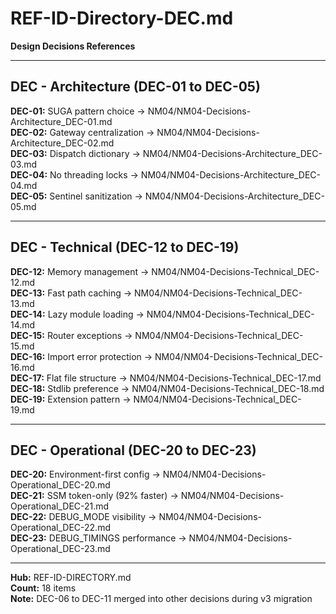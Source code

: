 # REF-ID-Directory-DEC.md
**Design Decisions References**

---

## DEC - Architecture (DEC-01 to DEC-05)

**DEC-01:** SUGA pattern choice → NM04/NM04-Decisions-Architecture_DEC-01.md  
**DEC-02:** Gateway centralization → NM04/NM04-Decisions-Architecture_DEC-02.md  
**DEC-03:** Dispatch dictionary → NM04/NM04-Decisions-Architecture_DEC-03.md  
**DEC-04:** No threading locks → NM04/NM04-Decisions-Architecture_DEC-04.md  
**DEC-05:** Sentinel sanitization → NM04/NM04-Decisions-Architecture_DEC-05.md

---

## DEC - Technical (DEC-12 to DEC-19)

**DEC-12:** Memory management → NM04/NM04-Decisions-Technical_DEC-12.md  
**DEC-13:** Fast path caching → NM04/NM04-Decisions-Technical_DEC-13.md  
**DEC-14:** Lazy module loading → NM04/NM04-Decisions-Technical_DEC-14.md  
**DEC-15:** Router exceptions → NM04/NM04-Decisions-Technical_DEC-15.md  
**DEC-16:** Import error protection → NM04/NM04-Decisions-Technical_DEC-16.md  
**DEC-17:** Flat file structure → NM04/NM04-Decisions-Technical_DEC-17.md  
**DEC-18:** Stdlib preference → NM04/NM04-Decisions-Technical_DEC-18.md  
**DEC-19:** Extension pattern → NM04/NM04-Decisions-Technical_DEC-19.md

---

## DEC - Operational (DEC-20 to DEC-23)

**DEC-20:** Environment-first config → NM04/NM04-Decisions-Operational_DEC-20.md  
**DEC-21:** SSM token-only (92% faster) → NM04/NM04-Decisions-Operational_DEC-21.md  
**DEC-22:** DEBUG_MODE visibility → NM04/NM04-Decisions-Operational_DEC-22.md  
**DEC-23:** DEBUG_TIMINGS performance → NM04/NM04-Decisions-Operational_DEC-23.md

---

**Hub:** REF-ID-DIRECTORY.md  
**Count:** 18 items  
**Note:** DEC-06 to DEC-11 merged into other decisions during v3 migration
